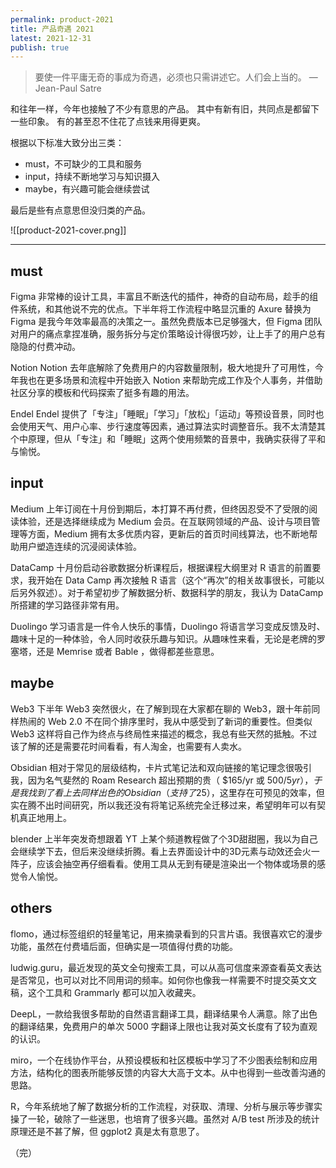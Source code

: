 ```yaml
---
permalink: product-2021
title: 产品奇遇 2021
latest: 2021-12-31
publish: true
---
```

> 要使一件平庸无奇的事成为奇遇，必须也只需讲述它。人们会上当的。
> — Jean-Paul Satre

和往年一样，今年也接触了不少有意思的产品。 其中有新有旧，共同点是都留下一些印象。 有的甚至忍不住花了点钱来用得更爽。

根据以下标准大致分出三类：

- must，不可缺少的工具和服务
- input，持续不断地学习与知识摄入
- maybe，有兴趣可能会继续尝试

最后是些有点意思但没归类的产品。

![[product-2021-cover.png]]

---
## must

Figma 非常棒的设计工具，丰富且不断迭代的插件，神奇的自动布局，趁手的组件系统，和其他说不完的优点。下半年将工作流程中略显沉重的 Axure 替换为 Figma 是我今年效率最高的决策之一。虽然免费版本已足够强大，但 Figma 团队对用户的痛点拿捏准确，服务拆分与定价策略设计得很巧妙，让上手了的用户总有隐隐的付费冲动。

Notion Notion 去年底解除了免费用户的内容数量限制，极大地提升了可用性，今年我也在更多场景和流程中开始嵌入 Notion 来帮助完成工作及个人事务，并借助社区分享的模板和代码探索了挺多有趣的用法。

Endel Endel 提供了「专注」「睡眠」「学习」「放松」「运动」等预设音景，同时也会使用天气、用户心率、步行速度等因素，通过算法实时调整音乐。我不太清楚其个中原理，但从「专注」和「睡眠」这两个使用频繁的音景中，我确实获得了平和与愉悦。

## input

Medium 上年订阅在十月份到期后，本打算不再付费，但终因忍受不了受限的阅读体验，还是选择继续成为 Medium 会员。在互联网领域的产品、设计与项目管理等方面，Medium 拥有太多优质内容，更新后的首页时间线算法，也不断地帮助用户塑造连续的沉浸阅读体验。

DataCamp 十月份启动谷歌数据分析课程后，根据课程大纲里对 R 语言的前置要求，我开始在 Data Camp 再次接触 R 语言（这个“再次”的相关故事很长，可能以后另外叙述）。对于希望初步了解数据分析、数据科学的朋友，我认为 DataCamp 所搭建的学习路径非常有用。

Duolingo 学习语言是一件令人快乐的事情，Duolingo 将语言学习变成反馈及时、趣味十足的一种体验，令人同时收获乐趣与知识。从趣味性来看，无论是老牌的罗塞塔，还是 Memrise 或者 Bable ，做得都差些意思。

## maybe

Web3 下半年 Web3 突然很火，在了解到现在大家都在聊的 Web3，跟十年前同样热闹的 Web 2.0 不在同个排序里时，我从中感受到了新词的重要性。但类似 Web3 这样将自己作为终点与终局性来描述的概念，我总有些天然的抵触。不过该了解的还是需要花时间看看，有人淘金，也需要有人卖水。

Obsidian 相对于常见的层级结构，卡片式笔记法和双向链接的笔记理念很吸引我，因为名气斐然的 Roam Research 超出预期的贵（ $165/yr 或 $500/5yr），于是我找到了看上去同样出色的 Obsidian（支持了$25），这里存在可预见的效率，但实在腾不出时间研究，所以我还没有将笔记系统完全迁移过来，希望明年可以有契机真正地用上。

blender 上半年突发奇想跟着 YT 上某个频道教程做了个3D甜甜圈，我以为自己会继续学下去，但后来没继续折腾。看上去界面设计中的3D元素与动效还会火一阵子，应该会抽空再仔细看看。使用工具从无到有硬是渲染出一个物体或场景的感觉令人愉悦。

## others

flomo，通过标签组织的轻量笔记，用来摘录看到的只言片语。我很喜欢它的漫步功能，虽然在付费墙后面，但确实是一项值得付费的功能。

ludwig.guru，最近发现的英文全句搜索工具，可以从高可信度来源查看英文表达是否常见，也可以对比不同用词的频率。如何你也像我一样需要不时提交英文文稿，这个工具和 Grammarly 都可以加入收藏夹。

DeepL，一款给我很多帮助的自然语言翻译工具，翻译结果令人满意。除了出色的翻译结果，免费用户的单次 5000 字翻译上限也让我对英文长度有了较为直观的认识。

miro，一个在线协作平台，从预设模板和社区模板中学习了不少图表绘制和应用方法，结构化的图表所能够反馈的内容大大高于文本。从中也得到一些改善沟通的思路。

R，今年系统地了解了数据分析的工作流程，对获取、清理、分析与展示等步骤实操了一轮，破除了一些迷思，也培育了很多兴趣。虽然对 A/B test 所涉及的统计原理还是不甚了解，但 ggplot2 真是太有意思了。

（完）